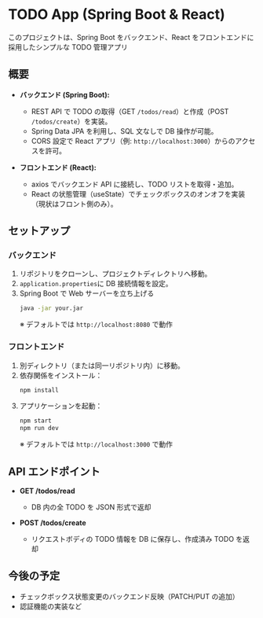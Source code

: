 # TODO App (Spring Boot & React)

このプロジェクトは、Spring Boot をバックエンド、React をフロントエンドに採用したシンプルな TODO 管理アプリ

## 概要

- **バックエンド (Spring Boot):**

  - REST API で TODO の取得（GET `/todos/read`）と作成（POST `/todos/create`）を実装。
  - Spring Data JPA を利用し、SQL 文なしで DB 操作が可能。
  - CORS 設定で React アプリ（例: `http://localhost:3000`）からのアクセスを許可。

- **フロントエンド (React):**
  - axios でバックエンド API に接続し、TODO リストを取得・追加。
  - React の状態管理（useState）でチェックボックスのオンオフを実装（現状はフロント側のみ）。

## セットアップ

### バックエンド

1. リポジトリをクローンし、プロジェクトディレクトリへ移動。
2. `application.properties`に DB 接続情報を設定。
3. Spring Boot で Web サーバーを立ち上げる
   ```bash
   java -jar your.jar
   ```
   ※ デフォルトでは `http://localhost:8080` で動作

### フロントエンド

1. 別ディレクトリ（または同一リポジトリ内）に移動。
2. 依存関係をインストール：
   ```bash
   npm install
   ```
3. アプリケーションを起動：
   ```bash
   npm start
   npm run dev
   ```
   ※ デフォルトでは `http://localhost:3000` で動作

## API エンドポイント

- **GET /todos/read**

  - DB 内の全 TODO を JSON 形式で返却

- **POST /todos/create**
  - リクエストボディの TODO 情報を DB に保存し、作成済み TODO を返却

## 今後の予定

- チェックボックス状態変更のバックエンド反映（PATCH/PUT の追加）
- 認証機能の実装など

